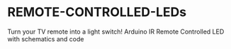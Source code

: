# REMOTE-CONTROLLED-LEDs
Turn your TV remote into a light switch! Arduino IR Remote Controlled LED with schematics and code
